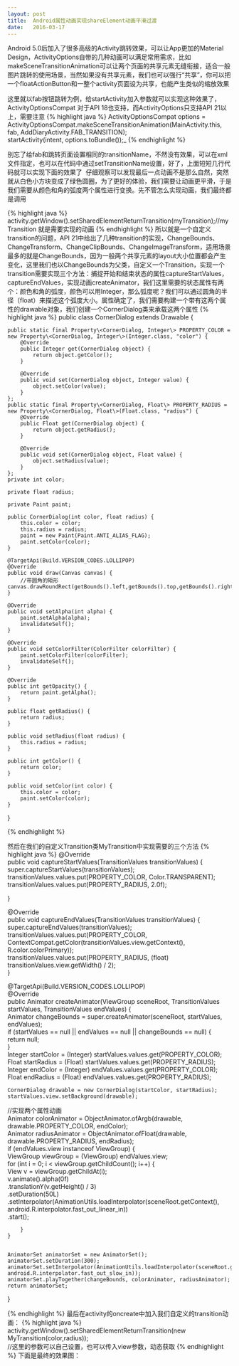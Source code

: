 ```yaml
---
layout: post
title:  Android属性动画实现shareElement动画平滑过渡
date:   2016-03-17
---
```


<p class="intro"><span class="dropcap">A</span>ndroid 5.0后加入了很多高级的Activity跳转效果，可以让App更加的Material Design，ActivityOptions自带的几种动画可以满足常用需求，比如makeSceneTransitionAnimation可以让两个页面的共享元素无缝衔接，适合一般图片跳转的使用场景，当然如果没有共享元素，我们也可以强行“共享”，你可以把一个floatActionButton和一整个activity页面设为共享，也能产生类似的缩放效果
</p>

这里就以fab按钮跳转为例，给startActivity加入参数就可以实现这种效果了，ActivityOptionsCompat 对于API 18也支持，而ActivityOptions只支持API 21以上，需要注意
{% highlight java %}
ActivityOptionsCompat options = ActivityOptionsCompat.makeSceneTransitionAnimation(MainActivity.this, fab, AddDiaryActivity.FAB_TRANSITION);  
startActivity(intent, options.toBundle());_
{% endhighlight %}

别忘了给fab和跳转页面设置相同的transitionName，不然没有效果，可以在xml文件指定，也可以在代码中通过setTransitionName设置，好了，上面短短几行代码就可以实现下面的效果了
<img src="{{ '/public/img/old.jpg' | prepend: site.baseurl }}" alt="">
仔细观察可以发现最后一点动画不是那么自然，突然就从白色小方块变成了绿色圆圈，为了更好的体验，我们需要让动画更平滑，于是我们需要从颜色和角的弧度两个属性进行变换。先不管怎么实现动画，我们最终都是调用

{% highlight java %}
activity.getWindow().setSharedElementReturnTransition(myTransition);//myTransition 就是需要实现的动画
{% endhighlight %}
所以就是一个自定义transition的问题，API 21中给出了几种transition的实现，ChangeBounds、ChangeTransform、ChangeClipBounds、ChangeImageTransform，适用场景最多的就是ChangeBounds，因为一般两个共享元素的layout大小位置都会产生变化，这里我们也以ChangeBounds为父类，自定义一个Transition，实现一个transition需要实现三个方法：捕捉开始和结束状态的属性captureStartValues，captureEndValues，实现动画createAnimator，我们这里需要的状态属性有两个：颜色和角的弧度，颜色可以用Integer，那么弧度呢？我们可以通过圆角的半径（float）来描述这个弧度大小。属性确定了，我们需要构建一个带有这两个属性的drawable对象，我们创建一个CornerDialog类来承载这两个属性
{% highlight java %}
public class CornerDialog extends Drawable {  
  
    public static final Property\<CornerDialog, Integer\> PROPERTY_COLOR = new Property\<CornerDialog, Integer\>(Integer.class, "color") {  
        @Override  
        public Integer get(CornerDialog object) {  
            return object.getColor();  
        }  
  
        @Override  
        public void set(CornerDialog object, Integer value) {  
            object.setColor(value);  
        }  
    };  
    public static final Property\<CornerDialog, Float\> PROPERTY_RADIUS = new Property\<CornerDialog, Float\>(Float.class, "radius") {  
        @Override  
        public Float get(CornerDialog object) {  
            return object.getRadius();  
        }  
  
        @Override  
        public void set(CornerDialog object, Float value) {  
            object.setRadius(value);  
        }  
    };  
    private int color;  
  
    private float radius;  
  
    private Paint paint;  
  
    public CornerDialog(int color, float radius) {  
        this.color = color;  
        this.radius = radius;  
        paint = new Paint(Paint.ANTI_ALIAS_FLAG);  
        paint.setColor(color);  
    }  
  
    @TargetApi(Build.VERSION_CODES.LOLLIPOP)  
    @Override  
    public void draw(Canvas canvas) {  
        //带圆角的矩形canvas.drawRoundRect(getBounds().left,getBounds().top,getBounds().right,getBounds().bottom,radius,radius,paint);  
    }  
  
    @Override  
    public void setAlpha(int alpha) {  
        paint.setAlpha(alpha);  
        invalidateSelf();  
    }  
  
    @Override  
    public void setColorFilter(ColorFilter colorFilter) {  
        paint.setColorFilter(colorFilter);  
        invalidateSelf();  
    }  
  
    @Override  
    public int getOpacity() {  
        return paint.getAlpha();  
    }  
  
    public float getRadius() {  
        return radius;  
    }  
  
    public void setRadius(float radius) {  
        this.radius = radius;  
    }  
  
    public int getColor() {  
        return color;  
    }  
  
    public void setColor(int color) {  
        this.color = color;  
        paint.setColor(color);  
    }  
}

{% endhighlight %}

然后在我们的自定义Transition类MyTransition中实现需要的三个方法
{% highlight java %}
@Override  
public void captureStartValues(TransitionValues transitionValues) {  
    super.captureStartValues(transitionValues);  
    transitionValues.values.put(PROPERTY_COLOR, Color.TRANSPARENT);  
    transitionValues.values.put(PROPERTY_RADIUS, 2.0f);  
  
}  
  
@Override  
public void captureEndValues(TransitionValues transitionValues) {  
    super.captureEndValues(transitionValues);  
    transitionValues.values.put(PROPERTY_COLOR, ContextCompat.getColor(transitionValues.view.getContext(), R.color.colorPrimary));  
    transitionValues.values.put(PROPERTY_RADIUS, (float) transitionValues.view.getWidth() / 2);  
}  
  
@TargetApi(Build.VERSION_CODES.LOLLIPOP)  
@Override  
public Animator createAnimator(ViewGroup sceneRoot, TransitionValues startValues, TransitionValues endValues) {  
    Animator changeBounds = super.createAnimator(sceneRoot, startValues, endValues);  
    if (startValues == null || endValues == null || changeBounds == null) {  
        return null;  
    }  
    Integer startColor = (Integer) startValues.values.get(PROPERTY_COLOR);  
    Float startRadius = (Float) startValues.values.get(PROPERTY_RADIUS);  
    Integer endColor = (Integer) endValues.values.get(PROPERTY_COLOR);  
    Float endRadius = (Float) endValues.values.get(PROPERTY_RADIUS);  
  
    CornerDialog drawable = new CornerDialog(startColor, startRadius);  
    startValues.view.setBackground(drawable);
//实现两个属性动画  
    Animator colorAnimator = ObjectAnimator.ofArgb(drawable, drawable.PROPERTY_COLOR, endColor);  
    Animator radiusAnimator = ObjectAnimator.ofFloat(drawable, drawable.PROPERTY_RADIUS, endRadius);  
    if (endValues.view instanceof ViewGroup) {  
        ViewGroup viewGroup = (ViewGroup) endValues.view;  
        for (int i = 0; i \< viewGroup.getChildCount(); i++) {  
            View v = viewGroup.getChildAt(i);  
            v.animate().alpha(0f)  
                    .translationY(v.getHeight() / 3)  
                    .setDuration(50L)  
                    .setInterpolator(AnimationUtils.loadInterpolator(sceneRoot.getContext(), android.R.interpolator.fast_out_linear_in))  
                    .start();  
  
        }  
    }  
  
  
    AnimatorSet animatorSet = new AnimatorSet();  
    animatorSet.setDuration(300);  
    animatorSet.setInterpolator(AnimationUtils.loadInterpolator(sceneRoot.getContext(), android.R.interpolator.fast_out_slow_in));  
    animatorSet.playTogether(changeBounds, colorAnimator, radiusAnimator);  
    return animatorSet;  
}

{% endhighlight %}
最后在activity的oncreate中加入我们自定义的transition动画：
{% highlight java %}
activity.getWindow().setSharedElementReturnTransition(new 
MyTransition(color,radius));  
//这里的参数可以自己设置，也可以传入view参数，动态获取
{% endhighlight %}
下面是最终的效果图：
<img src="{{ '/public/img/smooth.jpg' | prepend: site.baseurl }}" alt="">